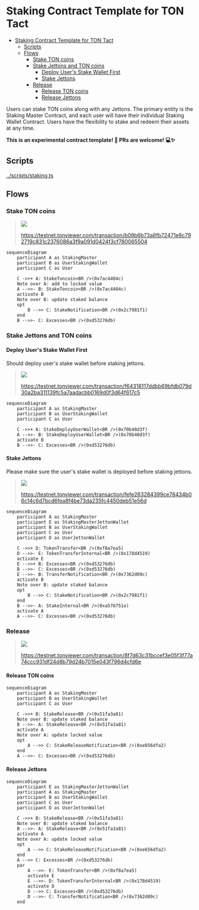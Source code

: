 # Staking Contract Template for TON Tact

- [Staking Contract Template for TON Tact](#staking-contract-template-for-ton-tact)
  - [Scripts](#scripts)
  - [Flows](#flows)
    - [Stake TON coins](#stake-ton-coins)
    - [Stake Jettons and TON coins](#stake-jettons-and-ton-coins)
      - [Deploy User's Stake Wallet First](#deploy-users-stake-wallet-first)
      - [Stake Jettons](#stake-jettons)
    - [Release](#release)
      - [Release TON coins](#release-ton-coins)
      - [Release Jettons](#release-jettons)

Users can stake TON coins along with any Jettons. The primary entity is the Staking Master Contract, and each user will have their individual Staking Wallet Contract. Users have the flexibility to stake and redeem their assets at any time.

**This is an experimental contract template! 🚀 PRs are welcome! 💻✨**

## Scripts

[../scripts/staking.ts](https://github.com/Laisky/tact-utils/blob/main/scripts/staking.ts)

## Flows

### Stake TON coins

> ![](https://s3.laisky.com/uploads/2024/10/stake-ton.png)
>
> <https://testnet.tonviewer.com/transaction/b09b6b73a8fb72471e8c792719c831c2376086a3f9a091d0424f3cf780065504>

```mermaid
sequenceDiagram
    participant A as StakingMaster
    participant B as UserStakingWallet
    participant C as User

    C ->>+ A: StakeToncoin<BR />(0x7ac4404c)
    Note over A: add to locked value
    A -->>- B: StakeToncoin<BR />(0x7ac4404c)
    activate B
    Note over B: update staked balance
    opt
        B -->> C: StakeNotification<BR />(0x2c7981f1)
    end
    B -->>- C: Excesses<BR />(0xd53276db)

```

### Stake Jettons and TON coins

#### Deploy User's Stake Wallet First

Should deploy user's stake wallet before staking jettons.

> ![](https://s3.laisky.com/uploads/2024/10/stake-deploy.png)
>
> <https://testnet.tonviewer.com/transaction/f64318117ddbb69bfdb079d30a2ba311139fc5a7aadacbb0169d0f3d64f617c5>

```mermaid
sequenceDiagram
    participant A as StakingMaster
    participant B as UserStakingWallet
    participant C as User

    C ->>+ A: StakeDeployUserWallet<BR />(0x70b40d3f)
    A -->>- B: StakeDeployUserWallet<BR />(0x70b40d3f)
    activate B
    B -->>- C: Excesses<BR />(0xd53276db)

```

#### Stake Jettons

Please make sure the user's stake wallet is deployed before staking jettons.

> ![](https://s3.laisky.com/uploads/2024/10/stake-jetton.png?v=2)
>
> <https://testnet.tonviewer.com/transaction/fefe263284399ce78434b06c14c6d7bcd6fea8f4be73da235fc4450deb51e56d>

```mermaid
sequenceDiagram
    participant A as StakingMaster
    participant E as StakingMasterJettonWallet
    participant B as UserStakingWallet
    participant C as User
    participant D as UserJettonWallet

    C ->>+ D: TokenTransfer<BR />(0xf8a7ea5)
    D -->>- E: TokenTransferInternal<BR />(0x178d4519)
    activate E
    E -->>+ B: Excesses<BR />(0xd53276db)
    B -->>- C: Excesses<BR />(0xd53276db)
    E -->>- B: TransferNotification<BR />(0x7362d09c)
    activate B
    Note over B: update staked balance
    opt
        B -->> C: StakeNotification<BR />(0x2c7981f1)
    end
    B -->>- A: StakeInternal<BR />(0xa576751e)
    activate A
    A -->>- C: Excesses<BR />(0xd53276db)
```

### Release

> ![](https://s3.laisky.com/uploads/2024/10/stake-release.png)
>
> <https://testnet.tonviewer.com/transaction/8f7d63c31bccef3e05f3f77a74ccc931df24d8b79d24b7015e043f796d4cfd6e>

#### Release TON coins

```mermaid
sequenceDiagram
    participant A as StakingMaster
    participant B as UserStakingWallet
    participant C as User

    C ->>+ B: StakeRelease<BR />(0x51fa3a81)
    Note over B: update staked balance
    B -->>- A: StakeRelease<BR />(0x51fa3a81)
    activate A
    Note over A: update locked value
    opt
        A -->> C: StakeReleaseNotification<BR />(0xe656dfa2)
    end
    A -->>- C: Excesses<BR />(0xd53276db)
```

#### Release Jettons

```mermaid
sequenceDiagram
    participant E as StakingMasterJettonWallet
    participant A as StakingMaster
    participant B as UserStakingWallet
    participant C as User
    participant D as UserJettonWallet

    C ->>+ B: StakeRelease<BR />(0x51fa3a81)
    Note over B: update staked balance
    B -->>- A: StakeRelease<BR />(0x51fa3a81)
    activate A
    Note over A: update locked value
    opt
        A -->> C: StakeReleaseNotification<BR />(0xe656dfa2)
    end
    A -->> C: Excesses<BR />(0xd53276db)
    par
        A -->>- E: TokenTransfer<BR />(0xf8a7ea5)
        activate E
        E -->>- D: TokenTransferInternal<BR />(0x178d4519)
        activate D
        D -->> C: Excesses<BR />(0xd53276db)
        D -->>- C: TransferNotification<BR />(0x7362d09c)
    end
```
